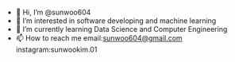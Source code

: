 - 👋 Hi, I’m @sunwoo604
- 👀 I’m interested in software developing and machine learning
- 🌱 I’m currently learning Data Science and Computer Engineering
- 📫 How to reach me email:sunwoo604@gmail.com instagram:sunwookim.01

<!---
sunwoo604/sunwoo604 is a ✨ special ✨ repository because its `README.md` (this file) appears on your GitHub profile.
You can click the Preview link to take a look at your changes.
--->
